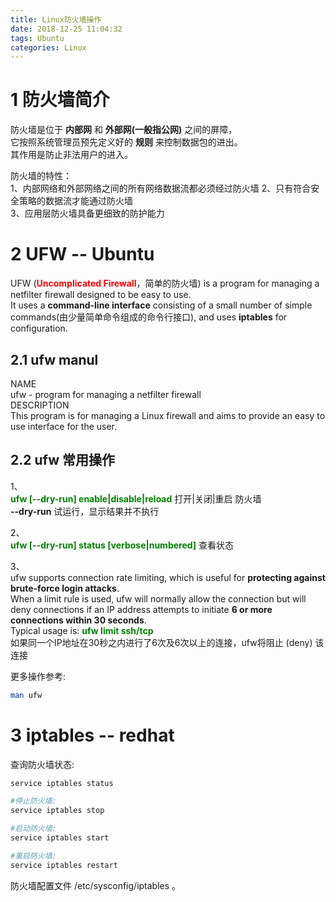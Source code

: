 ```yaml
---
title: Linux防火墙操作
date: 2018-12-25 11:04:32
tags: Ubuntu
categories: Linux
---
```

# 1 防火墙简介
防火墙是位于 **内部网** 和 **外部网(一般指公网)** 之间的屏障，  
它按照系统管理员预先定义好的 **规则** 来控制数据包的进出。  
其作用是防止非法用户的进入。  

防火墙的特性：  
1、内部网络和外部网络之间的所有网络数据流都必须经过防火墙
2、只有符合安全策略的数据流才能通过防火墙  
3、应用层防火墙具备更细致的防护能力  

# 2 UFW -- Ubuntu

UFW (**<font color=red>Uncomplicated Firewall</font>**，简单的防火墙) is a program for managing a netfilter firewall designed to be easy to use.   
It uses a **command-line interface** consisting of a small number of simple commands(由少量简单命令组成的命令行接口), and uses **iptables** for configuration.     

## 2.1 ufw manul
NAME  
  ufw - program for managing a netfilter firewall  
DESCRIPTION  
  This program is for managing a Linux firewall and aims to provide an easy to use interface for the user.  
## 2.2 ufw 常用操作

1、   
**<font color=green>ufw [--dry-run] enable|disable|reload</font>**  打开|关闭|重启 防火墙  
**--dry-run**  试运行，显示结果并不执行  

2、   
**<font color=green>ufw [--dry-run] status [verbose|numbered]</font>** 查看状态  

3、   
ufw supports connection rate limiting, which is useful for **protecting  against  brute-force  login  attacks**.  
When a limit rule is used, ufw will normally allow the connection but will deny connections if an IP address attempts to initiate **6 or more connections within 30 seconds**.  
Typical usage is:
**<font color=green>ufw limit ssh/tcp</font>**  
如果同一个IP地址在30秒之内进行了6次及6次以上的连接，ufw将阻止 (deny) 该连接  

更多操作参考:  
```sh
man ufw
```

# 3 iptables -- redhat

查询防火墙状态:  
```sh
service iptables status
```

```sh
#停止防火墙:
service iptables stop

#启动防火墙:
service iptables start

#重启防火墙:
service iptables restart
```

防火墙配置文件 /etc/sysconfig/iptables 。  
